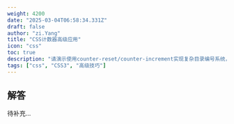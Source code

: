 ```yaml
---
weight: 4200
date: "2025-03-04T06:58:34.331Z"
draft: false
author: "zi.Yang"
title: "CSS计数器高级应用"
icon: "css"
toc: true
description: "请演示使用counter-reset/counter-increment实现复杂目录编号系统，说明@counter-style规则自定义列表符号的方法，并解释如何通过CSS计数器替代JavaScript实现简单统计功能。"
tags: ["css", "CSS3", "高级技巧"]
---
```


## 解答

待补充...
